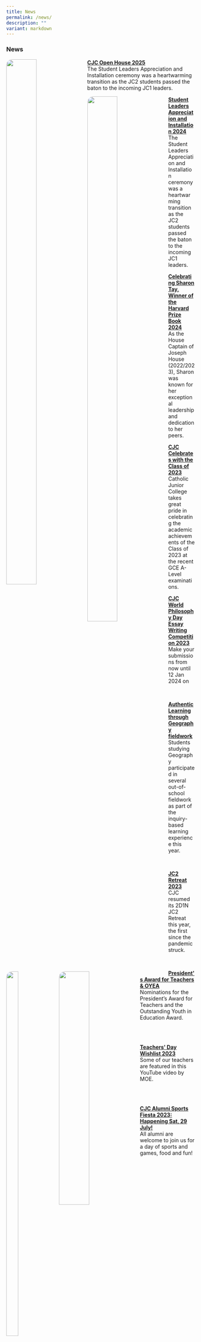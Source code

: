 ```yaml
---
title: News
permalink: /news/
description: ""
variant: markdown
---
```

<style> img {border-radius:16px;} </style>
<h3><strong>News</strong></h3>

<p></p>
<div class="isomer-image-wrapper">
<img style="width: 40%;margin-right:15px;" height="60%" width="auto" alt="" src="/images/CJCStudentLeadersAppreciationandInstallationCeremony_135_min.jpg" align="left">
</div>

<p><strong><a href="/cjc-open-house-2025/" rel="noopener noreferrer nofollow" target="_blank">CJC Open House 2025</a></strong> 
<br>The Student Leaders Appreciation and Installation ceremony was a heartwarming transition as the JC2 students passed the baton to the incoming JC1 leaders.</p>


<p></p>
<div class="isomer-image-wrapper">
<img style="width: 40%;margin-right:15px;" height="60%" width="auto" alt="" src="/images/CJCStudentLeadersAppreciationandInstallationCeremony_135_min.jpg" align="left">
</div>

<p><strong><a href="/student-leaders-appreciation-and-installation-2024/" rel="noopener noreferrer nofollow" target="_blank">Student Leaders Appreciation and Installation 2024</a></strong> 
<br>The Student Leaders Appreciation and Installation ceremony was a heartwarming transition as the JC2 students passed the baton to the incoming JC1 leaders.</p>

<p></p>
<div class="isomer-image-wrapper">
<img style="width: 25%;margin-right:15px;" height="50%" width="auto" alt="" src="/images/WhatsApp_Image_2024_06_24_at_10_22_54_AM.jpg" align="left">
</div>

<p><strong><a href="/celebrating-sharon-tay-winner-of-the-harvard-prize-book-2024/" rel="noopener noreferrer nofollow" target="_blank">Celebrating Sharon Tay, Winner of the Harvard Prize Book 2024</a></strong> 
<br>As the House Captain of Joseph House (2022/2023), Sharon was known for her exceptional leadership and dedication to her peers.</p>
<p></p>
<div class="isomer-image-wrapper">
<img style="width: 40%;margin-right:15px;" height="auto" width="100%" alt="" src="/images/50_CCS_7353___Edited___Edited.jpg" align="left">
</div>

<p><strong><a href="/news/2024/05/" rel="noopener noreferrer nofollow" target="_blank">CJC Celebrates with the Class of 2023</a></strong> 
<br>Catholic Junior College takes great pride in celebrating the academic
achievements of the Class of 2023 at the recent GCE A-Level examinations.</p>
<p></p>
<div class="isomer-image-wrapper">
<img style="width:40%;margin-right:15px;" height="auto" width="100%" src="/images/IMG_9636.PNG" align="left">
</div>
<p><strong><a href="/news/2023/20/" rel="noopener noreferrer nofollow" target="_blank">CJC World Philosophy Day Essay Writing Competition 2023</a></strong> 
<br>Make your submissions from now until 12 Jan 2024 on
<br>
</p>
<p>
<br>
</p>
<div class="isomer-image-wrapper">
<img style="width:40%;margin-right:15px;" height="auto" width="100%" src="/images/jc2%20flood%20risk%20fieldwork%20at%20bishan-amk%20park%20j.JPG" align="left">
</div>
<p><strong><a href="/news/2023/19/" rel="noopener noreferrer nofollow" target="_blank">Authentic Learning through Geography fieldwork</a></strong> 
<br>Students studying Geography participated in several out-of-school fieldwork
as part of the inquiry-based learning experience this year.
<br>
</p>
<p>
<br>
</p>
<div class="isomer-image-wrapper">
<img style="width:40%;margin-right:15px;" height="auto" width="100%" src="/images/jc2%20retreat%2030%20sept%20group%20photo%20c.JPG" align="left">
</div>
<p><strong><a href="/news/2023/18/" rel="noopener noreferrer nofollow" target="_blank">JC2 Retreat 2023</a></strong> 
<br>CJC resumed its 2D1N JC2 Retreat this year, the first since the pandemic
struck.
<br>
</p>
<p>
<br>
</p>
<div class="isomer-image-wrapper">
<img style="width:40%;margin-right:15px;" height="auto" width="100%" src="/images/pat%202024%20website%20publicity%20image.gif" align="left">
</div>
<p><strong><a href="/news/2023/17/" rel="noopener noreferrer nofollow" target="_blank">President's Award for Teachers &amp; OYEA</a></strong> 
<br>Nominations for the President’s Award for Teachers and the Outstanding
Youth in Education Award.</p>
<p>
<br>
<br>
</p>
<div class="isomer-image-wrapper">
<img style="width:40%;margin-right:15px;" height="auto" width="100%" src="/images/News/2023/16wishlist.png" align="left">
</div>
<p><strong><a href="/news/2023/16/" rel="noopener noreferrer nofollow" target="_blank">Teachers' Day Wishlist 2023</a></strong> 
<br>Some of our teachers are featured in this YouTube video by MOE.</p>
<p>
<br>
<br>
</p>
<div class="isomer-image-wrapper">
<img style="width:40%;margin-right:15px;" height="auto" width="100%" src="/images/photo1690268621.jpeg" align="left">
</div>
<p><strong><a href="/news/2023/15/" rel="noopener noreferrer nofollow" target="_blank">CJC Alumni Sports Fiesta 2023: Happening Sat, 29 July!</a></strong> 
<br>All alumni are welcome to join us for a day of sports and games, food
and fun!</p>
<p>
<br>
<br>
</p>
<div class="isomer-image-wrapper">
<img style="width:40%;margin-right:15px;" height="auto" width="100%" src="/images/ltc%20large%20group%20shot.jpeg">
</div>
<p><strong><a href="/news/2023/13/" rel="noopener noreferrer nofollow" target="_blank">CJC Leadership Training Camp 2023</a></strong> 
<br>Catholic Junior College held the "Build The Light'' transformative Leadership
Training Camp (LTC), spanning two days and one night from May 26th to May
27th.</p>
<p>
<br>
</p>
<p><strong><a href="/news/2023/12/" rel="noopener noreferrer nofollow" target="_blank">CJ Celebrates 2023</a></strong> 
<br>This annual extravaganza is a showcase of the CCAs that earned Certificates
of Merit and Distinction at this year’s Singapore Youth Festival (SYF).</p>
<p>
<br>
</p>
<div class="isomer-image-wrapper">
<img style="width:40%;margin-right:15px;" height="auto" width="100%" src="/images/gwyneth%20-%20edwin%20thumboo%20prize%20cropped.jpg">
</div>
<p><strong><a href="/news/2023/11/" rel="noopener noreferrer nofollow" target="_blank">Edwin Thumboo prize 2023</a></strong> 
<br>Congratulations to Gwyneth Tan (2T05, Class of 2022) for receiving the
Merit Award for the 2023 Edwin Thumboo Prize.</p>
<p>
<br>
</p>
<div class="isomer-image-wrapper">
<img style="width:40%;margin-right:15px;" height="auto" width="100%" src="/images/elisym.jpeg">
</div>
<p><strong><a href="/news/2023/10/" rel="noopener noreferrer nofollow" target="_blank">CJC-NJC English Language &amp; Linguistics Symposium 2023</a></strong> 
<br>The English Language and Linguistics symposium, held at Catholic Junior
College on 12th May 2023, was jointly organised by Catholic Junior College
and National Junior College.</p>
<p>
<br>
</p>
<div class="isomer-image-wrapper">
<img style="width:40%;margin-right:15px;" height="auto" width="100%" src="/images/sac%202023%20n%20website.jpeg">
</div>
<p><strong><a href="/news/2023/10/" rel="noopener noreferrer nofollow" target="_blank">Sports and Aesthetics Carnival, 26 May</a></strong> 
<br>A perennial crowd favourite, the Sports and Aesthetics Carnival brought
CJCians together for an exciting day of games and activities, ending Term
2 on a high note.</p>
<p>
<br>
</p>
<div class="isomer-image-wrapper">
<img style="width:40%;margin-right:15px;" height="auto" width="100%" src="/images/48th%20college%20day%20a.jpg">
</div>
<p><strong><a href="/news/2023/09/" rel="noopener noreferrer nofollow" target="_blank">48th College Day, 5 May</a></strong> 
<br>Congratulations to the Class of 2022 and prize winners for your successes
and achievements! The College is proud to celebrate this important milestone
with all CJCians as they embark on a new chapter of their academic pursuits.</p>
<p>
<br>
</p>
<p><strong><a href="/news/2023/08/" rel="noopener noreferrer nofollow" target="_blank">CJCares Fundraising Campaign 2023</a></strong> 
<br>The CJCares Fundraising Campaign has been ongoing since 5 August 2021
and will end on 30 June 2023.</p>
<p>
<br>
</p>
<div class="isomer-image-wrapper">
<img style="width:40%;margin-right:15px;" height="auto" width="100%" src="/images/rockafella%20xvii%2028%20apr%20j%20website.jpg">
</div>
<p><strong><a href="/news/2023/05/" rel="noopener noreferrer nofollow" target="_blank">Rockafella XVII, 28 Apr</a></strong> 
<br>Catholic Junior College’s (CJC) signature rock concert, Rockafella XVII,
was held on 28 April to a full house.</p>
<p>
<br>
</p>
<div class="isomer-image-wrapper">
<img style="width:40%;margin-right:15px;" height="auto" width="100%" src="/images/dsa%202023%20open.jpg">
</div>
<p><strong><a href="/news/2023/07/" rel="noopener noreferrer nofollow" target="_blank">DSA Applications for 2024 are Open!, 11 May</a></strong> 
<br>Join our vibrant community of passionate and driven individuals, and unlock
your full potential with us. Apply now to become part of the CJC family!</p>
<p>
<br>
</p>
<p><strong><a href="/news/2023/06/" rel="noopener noreferrer nofollow" target="_blank">CJC at the International Space Challenge 2022, 11 May</a></strong> 
<br>One of our JC2 teams achieved a Merit award at the International Space
Challenge (Starter Category), held from November-December 2022. This marks
the 3rd year CJC has taken part in this competition.</p>
<p>
<br>
</p>
<div class="isomer-image-wrapper">
<img style="width:40%;margin-right:15px;" height="auto" width="100%" src="/images/news1.jpg">
</div>
<p><strong><a href="/news/2023/04/" rel="noopener noreferrer nofollow" target="_blank">CJC Annual Cross Country, 10 Mar</a></strong> 
<br>CJC held its annual cross country at Pasir Ris Park this year on 10 Mar.
We give thanks to God for the good weather and being able to enjoy the
day out with invited guests from SAVH.</p>
<p>
<br>
</p>
<div class="isomer-image-wrapper">
<img style="width:40%;margin-right:15px;" height="auto" width="100%" src="/images/news2.jpg">
</div>
<p><strong><a href="/news/2023/03/" rel="noopener noreferrer nofollow" target="_blank">JC1 Commencement Mass and Ceremony, 20 Feb</a></strong> 
<br>The college extended a warm and meaningful welcome to the JC1s with the
celebration of mass and the symbolic presentation of the collar pins on
20 Feb.</p>
<p>
<br>
</p>
<div class="isomer-image-wrapper">
<img style="width:40%;margin-right:15px;" height="auto" width="100%" src="/images/news3.jpg">
</div>
<p><strong><a href="/news/2023/02/" rel="noopener noreferrer nofollow" target="_blank">CJC Celebrates with the Class of 2022</a></strong> 
<br>Our heartiest congratulations to the Class of 2022 for your outstanding
results at the GCE A-Levels and embracing learning with a growth mindset!</p>
<p>
<br>
</p>
<div class="isomer-image-wrapper">
<img style="width:40%;margin-right:15px;" height="auto" width="100%" src="/images/news4.jpg">
</div>
<p><strong><a href="/news/2023/01/" rel="noopener noreferrer nofollow" target="_blank">CJC Open House 2023</a></strong> 
<br>On 13 January 2023, we will be hosting our Open House in person once again.
All prospective students are warmly invited to visit us and learn more
about our vibrant college programmes.</p>
<p>
<br>
</p>
<div class="isomer-image-wrapper">
<img style="width:40%;margin-right:15px;" height="auto" width="100%" src="/images/news5.jpg">
</div>
<p><strong><a href="/news/2022/10/" rel="noopener noreferrer nofollow" target="_blank">Alumni Sports Fiesta and CJCares Fundraising Campaign, 23 July 2022</a></strong> 
<br>After a two-year hiatus, our alumni were in the highest of spirits for
this year’s Alumni Sports Fiesta. A glorious Saturday morning saw teams
from a range of graduating batches coming together and battling it out
in five different sporting events.</p>
<p>
<br>
</p>
<div class="isomer-image-wrapper">
<img style="width:40%;margin-right:15px;" height="auto" width="100%" src="/images/news6.jpg">
</div>
<p><strong><a href="/news/2022/9/" rel="noopener noreferrer nofollow" target="_blank">Congratulations to National Day Award 2022 Recipients</a></strong> 
<br>Our warmest congratulations to all recipients of the National Day Awards
this year. We are grateful for the many years of dedicated service and
contributions by our staff, members of the CJ School Management Committee
(SMC) and CJ alumni.</p>
<p>
<br>
</p>
<div class="isomer-image-wrapper">
<img style="width:40%;margin-right:15px;" height="auto" width="100%" src="/images/news7.jpg">
</div>
<p><strong><a href="/news/2022/8/" rel="noopener noreferrer nofollow" target="_blank">Student Leaders Appreciation and Installation Ceremony, 12 July</a></strong> 
<br>On 12 July, CJC held its first combined Student Leaders Appreciation and
Installation Ceremony since the streamlining of COVID-19 national Safe
Management Measures this year.</p>
<p>
<br>
</p>
<div class="isomer-image-wrapper">
<img style="width:40%;margin-right:15px;" height="auto" width="100%" src="/images/news8.jpg">
</div>
<p><strong><a href="/news/2022/7/" rel="noopener noreferrer nofollow" target="_blank">Sports and Aesthetics Carnival – One Flame, One Family, 26 &amp; 27 May 2022</a></strong> 
<br>With the theme, ‘One Flame, One Family’, the event brought the sports
and performing arts programmes together so that all CJCians were able to
participate in and celebrate the many talents we have in CJC</p>
<p>
<br>
</p>
<div class="isomer-image-wrapper">
<img style="width:40%;margin-right:15px;" height="auto" width="100%" src="/images/news9.jpg">
</div>
<p><strong><a href="/news/2022/6/" rel="noopener noreferrer nofollow" target="_blank">Celebrating the launch of the Sister Deirdre O’Loan Centre for Creativity, 24 May 2022</a></strong> 
<br>The CJC Sister Deirdre O’Loan Centre for Creativity was launched on 24
May 2022 by Mr Ong Kong Hong, Zonal Director of Schools (South).</p>
<p>
<br>
</p>
<div class="isomer-image-wrapper">
<img style="width:40%;margin-right:15px;" height="auto" width="100%" src="/images/news10.jpg">
</div>
<p><strong><a href="/news/2022/5/" rel="noopener noreferrer nofollow" target="_blank">CJC’s 47th Annual Awards Ceremony, 8 April 2022</a></strong> 
<br>The 47th Annual Awards Ceremony at Catholic Junior College (CJC) on 8
April this year was truly a homecoming for students and staff in more ways
than one. The College came together to celebrate the achievements and tenacity
of the Class of 2021.</p>
<p>
<br>
</p>
<div class="isomer-image-wrapper">
<img style="width:40%;margin-right:15px;" height="auto" width="100%" src="/images/news11.jpg">
</div>
<p><strong><a href="/news/2022/4/" rel="noopener noreferrer nofollow" target="_blank">CJC Congratulates the Class of 2021</a></strong> 
<br>Congratulations CJC Class of 2021 for achieving another important academic
milestone! The College is delighted to have many CJCians realise their
aspirations and qualify for institutes of higher learning.</p>
<p>
<br>
</p>
<div class="isomer-image-wrapper">
<img style="width:40%;margin-right:15px;" height="auto" width="100%" src="/images/news12.jpg">
</div>
<p><strong><a href="/news/2022/3/" rel="noopener noreferrer nofollow" target="_blank">National Servicemen of the Year 2021 Award</a></strong> 
<br>Heartiest congratulations to Lim Shao Zhe, Lenson (Class of 2018), and
William Rachmadi (Class of 2019), for clinching the National Servicemen
of the Year 2021 Award!</p>
<p>
<br>
</p>
<div class="isomer-image-wrapper">
<img style="width:40%;margin-right:15px;" height="auto" width="100%" src="/images/news13.jpg">
</div>
<p><strong><a href="/news/2022/2/" rel="noopener noreferrer nofollow" target="_blank">Into the Cryptoverse</a></strong> 
<br>Go on a journey Into the Cryptoverse with Nexians, members of CJC's Nexus
Investment and Entrepreneurship Society, and find out about emerging opportunities
and risks of financial technology.</p>
<p>
<br>
</p>
<div class="isomer-image-wrapper">
<img style="width:40%;margin-right:15px;" height="auto" width="100%" src="/images/news14.jpg">
</div>
<p><strong><a href="/news/2022/1/" rel="noopener noreferrer nofollow" target="_blank">CJCares Virtual Cross Country 2022</a></strong> 
<br>To celebrate the indomitable CJ spirit of leadership and service, CJC
will be embarking on our first CJCares Virtual Cross Country this year.</p>
<p>
<br>
</p>
<div class="isomer-image-wrapper">
<img style="width:40%;margin-right:15px;" height="auto" width="100%" src="/images/news15.jpg">
</div>
<p><strong><a href="/news/2021/8/" rel="noopener noreferrer nofollow" target="_blank">JC2 Graduation Ceremony - 8 Oct 2021</a></strong> 
<br>The JC2 Graduation Ceremony on 8 Oct was a fitting close to the two-year
journey of our Class of 2021. We celebrated their resilience and achievements
that exemplified them as Thinkers with a Mission, Leaders with a Heart.</p>
<p>
<br>
</p>
<div class="isomer-image-wrapper">
<img style="width:40%;margin-right:15px;" height="auto" width="100%" src="/images/news16.jpg">
</div>
<p><strong><a href="/news/2021/7/" rel="noopener noreferrer nofollow" target="_blank">National Day Awards for CJC staff 2021</a></strong> 
<br>Congratulations to Dr Nor Hanisah, Mrs Phyllis Lim, Mr Lim Chye Fook,
and Dr Choe Kee Cheng, on being conferred National Day Awards for 2021.</p>
<p>
<br>
</p>
<div class="isomer-image-wrapper">
<img style="width:40%;margin-right:15px;" height="auto" width="100%" src="/images/news17.jpg">
</div>
<p><strong><a href="/news/2021/6/" rel="noopener noreferrer nofollow" target="_blank">CJCares, CJ Celebrates online concert, CJ Thanksgiving Mass</a></strong> 
<br>The college comes together to celebrate and give thanks to God for His
blessings upon our college and nation in a week of commemorative events
- CJCares fundraising project, CJ Celebrates, and a thanksgiving mass.</p>
<p>
<br>
</p>
<div class="isomer-image-wrapper">
<img style="width:40%;margin-right:15px;" height="auto" width="100%" src="/images/news18.jpg">
</div>
<p><strong><a href="/news/2021/5/" rel="noopener noreferrer nofollow" target="_blank">Nathan Lim, Class of 2013, graduates from NTU with Honours (Highest Distinction) 2020</a></strong> 
<br>Congratulations to Nathan Lim, Class of 2013, who graduated from NTU's
School of Materials Science and Engineering (MSE) with Honours (Highest
Distinction) in the NTU-MSE Convocation for the Class of 2020!</p>
<p>
<br>
</p>
<div class="isomer-image-wrapper">
<img style="width:40%;margin-right:15px;" height="auto" width="100%" src="/images/news19.jpg">
</div>
<p><strong><a href="/news/2021/4/" rel="noopener noreferrer nofollow" target="_blank">Commemorating Lent and Easter as One CJC Community</a></strong> 
<br>We marked the seasons of Lent and Easter with a series of meaningful events
organised by the Student Council's Catholic Activities wing</p>
<p>
<br>
</p>
<div class="isomer-image-wrapper">
<img style="width:40%;margin-right:15px;" height="auto" width="100%" src="/images/news20.jpg">
</div>
<p><strong><a href="/news/2021/3/" rel="noopener noreferrer nofollow" target="_blank">CJC Celebrates the A-Level Results of the Class of 2020</a></strong> 
<br>Congratulations to the Class of 2020 on your good 2020 GCE A-Level examination
results!</p>
<p>
<br>
</p>